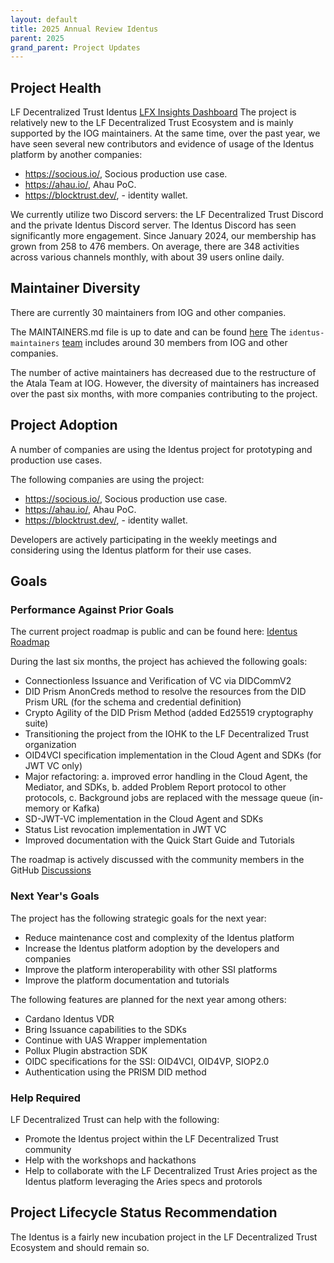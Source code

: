 ```yaml
---
layout: default
title: 2025 Annual Review Identus
parent: 2025
grand_parent: Project Updates
---
```


## Project Health

LF Decentralized Trust Identus [LFX Insights Dashboard](https://insights.lfx.linuxfoundation.org/foundation/lf-decentralized-trust/reports/contributors?project=identus&bestPractice=false&dateFilters=Last%20Year&dateRange=2024-01-01%20to%202024-12-31&compare=PP&granularity=month&hideBots=true&repository=all)
The project is relatively new to the LF Decentralized Trust Ecosystem and is mainly supported by the IOG maintainers.
At the same time, over the past year, we have seen several new contributors and evidence of usage of the Identus platform by another companies: 
- https://socious.io/, Socious production use case.
- https://ahau.io/, Ahau PoC.
- https://blocktrust.dev/, - identity wallet.

We currently utilize two Discord servers: the LF Decentralized Trust Discord and the private Identus Discord server. 
The Identus Discord has seen significantly more engagement. 
Since January 2024, our membership has grown from 258 to 476 members. 
On average, there are 348 activities across various channels monthly, with about 39 users online daily.

## Maintainer Diversity

There are currently 30 maintainers from IOG and other companies. 

The MAINTAINERS.md file is up to date and can be found [here](https://github.com/hyperledger/identus/blob/main/MAINTAINERS.md)
The `identus-maintainers` [team](https://github.com/hyperledger/governance/blob/main/access-control.yaml#L625-L655) includes around 30 members from IOG and other companies.

The number of active maintainers has decreased due to the restructure of the Atala Team at IOG. 
However, the diversity of maintainers has increased over the past six months, with more companies contributing to the project.

## Project Adoption

A number of companies are using the Identus project for prototyping and production use cases.

The following companies are using the project:
- https://socious.io/, Socious production use case.
- https://ahau.io/, Ahau PoC.
- https://blocktrust.dev/, - identity wallet.

Developers are actively participating in the weekly meetings and considering using the Identus platform for their use cases.

## Goals

### Performance Against Prior Goals

The current project roadmap is public and can be found here: [Identus Roadmap](https://github.com/orgs/hyperledger/projects/48)  

During the last six months, the project has achieved the following goals:
- Connectionless Issuance and Verification of VC via DIDCommV2
- DID Prism AnonCreds method to resolve the resources from the DID Prism URL (for the schema and credential definition)
- Crypto Agility of the DID Prism Method (added Ed25519 cryptography suite)
- Transitioning the project from the IOHK to the LF Decentralized Trust organization
- OID4VCI specification implementation in the Cloud Agent and SDKs (for JWT VC only)
- Major refactoring: a. improved error handling in the Cloud Agent, the Mediator, and SDKs, b. added Problem Report protocol to other protocols, c. Background jobs are replaced with the message queue (in-memory or Kafka)
- SD-JWT-VC implementation in the Cloud Agent and SDKs
- Status List revocation implementation in JWT VC
- Improved documentation with the Quick Start Guide and Tutorials

The roadmap is actively discussed with the community members in the GitHub [Discussions](https://github.com/hyperledger/identus/discussions)

### Next Year's Goals

The project has the following strategic goals for the next year:
- Reduce maintenance cost and complexity of the Identus platform
- Increase the Identus platform adoption by the developers and companies
- Improve the platform interoperability with other SSI platforms
- Improve the platform documentation and tutorials

The following features are planned for the next year among others:
- Cardano Identus VDR
- Bring Issuance capabilities to the SDKs
- Continue with UAS Wrapper implementation
- Pollux Plugin abstraction SDK
- OIDC specifications for the SSI: OID4VCI, OID4VP, SIOP2.0
- Authentication using the PRISM DID method

### Help Required

LF Decentralized Trust can help with the following:
- Promote the Identus project within the LF Decentralized Trust community
- Help with the workshops and hackathons
- Help to collaborate with the LF Decentralized Trust Aries project as the Identus platform leveraging the Aries specs and protorols


## Project Lifecycle Status Recommendation

The Identus is a fairly new incubation project in the LF Decentralized Trust Ecosystem and should remain so.
